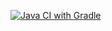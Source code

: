 [![Java CI with Gradle](https://github.com/Ksenija-ja/patterns_task_one/actions/workflows/gradle.yml/badge.svg)](https://github.com/Ksenija-ja/patterns_task_one/actions/workflows/gradle.yml)